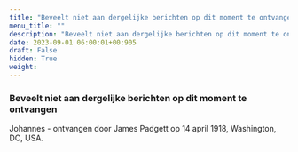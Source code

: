 ```yaml
---
title: "Beveelt niet aan dergelijke berichten op dit moment te ontvangen"
menu_title: ""
description: "Beveelt niet aan dergelijke berichten op dit moment te ontvangen"
date: 2023-09-01 06:00:01+00:905
draft: False
hidden: True
weight:
---
```

### Beveelt niet aan dergelijke berichten op dit moment te ontvangen

Johannes - ontvangen door James Padgett op 14 april 1918, Washington, DC, USA.
